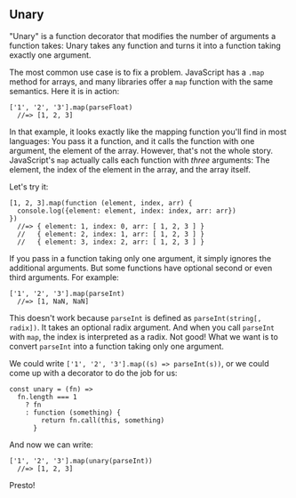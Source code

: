 ## Unary

"Unary" is a function decorator that modifies the number of arguments a function takes: Unary takes any function and turns it into a function taking exactly one argument.

The most common use case is to fix a problem. JavaScript has a `.map` method for arrays, and many libraries offer a `map` function with the same semantics. Here it is in action:

    ['1', '2', '3'].map(parseFloat)
      //=> [1, 2, 3]
      
In that example, it looks exactly like the mapping function you'll find in most languages: You pass it a function, and it calls the function with one argument, the element of the array. However, that's not the whole story. JavaScript's `map` actually calls each function with *three* arguments: The element, the index of the element in the array, and the array itself.

Let's try it:

    [1, 2, 3].map(function (element, index, arr) {
      console.log({element: element, index: index, arr: arr})
    })
      //=> { element: 1, index: 0, arr: [ 1, 2, 3 ] }
      //   { element: 2, index: 1, arr: [ 1, 2, 3 ] }
      //   { element: 3, index: 2, arr: [ 1, 2, 3 ] }
      
If you pass in a function taking only one argument, it simply ignores the additional arguments. But some functions have optional second or even third arguments. For example:

    ['1', '2', '3'].map(parseInt)
      //=> [1, NaN, NaN]

This doesn't work because `parseInt` is defined as `parseInt(string[, radix])`. It takes an optional radix argument. And when you call `parseInt` with `map`, the index is interpreted as a radix. Not good! What we want is to convert `parseInt` into a function taking only one argument.

We could write `['1', '2', '3'].map((s) => parseInt(s))`, or we could come up with a decorator to do the job for us:

    const unary = (fn) =>
      fn.length === 1
        ? fn
        : function (something) {
            return fn.call(this, something)
          }

And now we can write:

    ['1', '2', '3'].map(unary(parseInt))
      //=> [1, 2, 3]
      
Presto!
